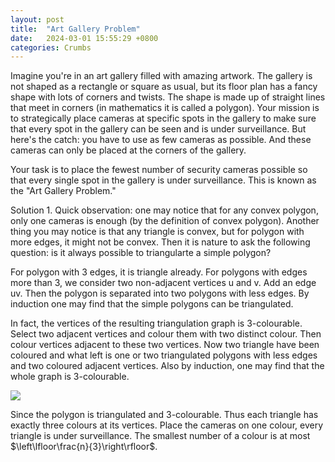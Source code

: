 ```yaml
---
layout: post
title:  "Art Gallery Problem"
date:   2024-03-01 15:55:29 +0800
categories: Crumbs
---
```




Imagine you're in an art gallery filled with amazing artwork. The gallery is not shaped as a rectangle or square as usual, but its floor plan has a fancy shape with lots of corners and twists. The shape is made up of straight lines that meet in corners (in mathematics it is called a polygon). Your mission is to strategically place cameras at specific spots in the gallery to make sure that every spot in the gallery can be seen and is under surveillance. But here's the catch: you have to use as few cameras as possible. And these cameras can only be placed at the corners of the gallery.

Your task is to place the fewest number of security cameras possible so that every single spot in the gallery is under surveillance. This is known as the "Art Gallery Problem."

Solution 1. Quick observation: one may notice that for any convex polygon, only one cameras is enough (by the definition of convex polygon). Another thing you may notice is that any triangle is convex, but for polygon with more edges, it might not be convex. Then it is nature to ask the following question: is it always possible to triangularte a simple polygon?

For polygon with 3 edges, it is triangle already. For polygons with edges more than 3, we consider two non-adjacent vertices u and v. Add an edge uv. Then the polygon is separated into two polygons with less edges. By induction one may find that the simple polygons can be triangulated.

In fact, the vertices of the resulting triangulation graph is 3-colourable. Select two adjacent vertices and colour them with two distinct colour. Then colour vertices adjacent to these two vertices. Now two triangle have been coloured and what left is one or two triangulated polygons with less edges and two coloured adjacent vertices. Also by induction, one may find that the whole graph is 3-colourable.

![](https://cdn.mathpix.com/cropped/2024_07_12_bf513df47380905fff67g-1.jpg?height=629&width=575&top_left_y=1450&top_left_x=772)

Since the polygon is triangulated and 3-colourable. Thus each triangle has exactly three colours at its vertices. Place the cameras on one colour, every triangle is under surveillance. The smallest number of a colour is at most $\left\lfloor\frac{n}{3}\right\rfloor$.